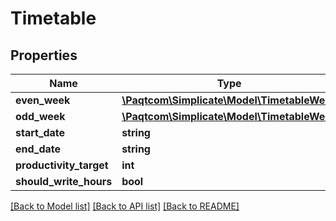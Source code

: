# Timetable

## Properties

 Name                    | Type                                                        | Description | Notes      
-------------------------|-------------------------------------------------------------|-------------|------------
 **even_week**           | [**\Paqtcom\Simplicate\Model\TimetableWeek**](TimetableWeek.md) |             | [optional] 
 **odd_week**            | [**\Paqtcom\Simplicate\Model\TimetableWeek**](TimetableWeek.md) |             | [optional] 
 **start_date**          | **string**                                                  |             | [optional] 
 **end_date**            | **string**                                                  |             | [optional] 
 **productivity_target** | **int**                                                     |             | [optional] 
 **should_write_hours**  | **bool**                                                    |             | [optional] 

[[Back to Model list]](../README.md#documentation-for-models) [[Back to API list]](../README.md#documentation-for-api-endpoints) [[Back to README]](../README.md)


